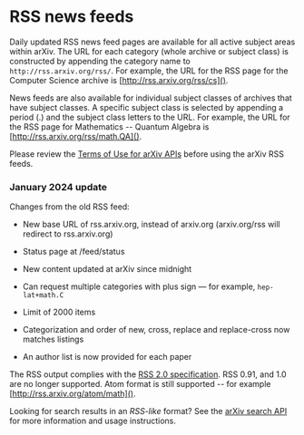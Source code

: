# RSS news feeds

Daily updated RSS news feed pages are available for all active subject
areas within arXiv. The URL for each category (whole archive or subject
class) is constructed by appending the category name to
`http://rss.arxiv.org/rss/`. For example, the URL for the RSS page for the
Computer Science archive is [http://rss.arxiv.org/rss/cs]().

News feeds are also available for individual subject classes of archives
that have subject classes. A specific subject class is selected by
appending a period (.) and the subject class letters to the URL. For
example, the URL for the RSS page for Mathematics -- Quantum Algebra is
[http://rss.arxiv.org/rss/math.QA]().

Please review the [Terms of Use for arXiv APIs](api/tou.md) before using the
arXiv RSS feeds.

### January 2024 update

Changes from the old RSS feed:

 - New base URL of rss.arxiv.org, instead of arxiv.org (arxiv.org/rss will redirect to rss.arxiv.org)

 - Status page at /feed/status

 - New content updated at arXiv since midnight

 - Can request multiple categories with plus sign &mdash; for example, `hep-lat+math.C`

 - Limit of 2000 items
 
 - Categorization and order of new, cross, replace and replace-cross now matches listings

 - An author list is now provided for each paper

The RSS output complies with the [RSS 2.0 specification](https://www.rssboard.org/rss-specification). RSS 0.91, and 1.0 are no longer supported. Atom format is still supported -- for example [http://rss.arxiv.org/atom/math]().

Looking for search results in an *RSS-like* format? See the [arXiv search
API](api/index.md) for more information and usage instructions.

